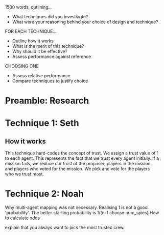 1500 words, outlining...
- What techniques did you investiagte?
- What were your reasoning behind your choice of design and technique?

FOR EACH TECHNIQUE...
- Outline how it works
- What is the merit of this technique?
- Why should it be effective?
- Assess performance against reference

CHOOSING ONE
- Assess relative performance
- Compare techniques to justify choice

# Preamble: Research


# Technique 1: Seth
## How it works
This technique hard-codes the concept of trust.
We assign a trust value of 1 to each agent. This represents the fact that we trust every agent initially.
If a mission fails, we reduce our trust of the proposer, players in the mission, and players who voted for the mission.
We pick and vote for the players who we trust most.

# Technique 2: Noah
Why multi-agent mapping was not necessary.
Realising 1 is not a good 'probability'. The better starting probability is 1/(n-1 choose num_spies)
How to calculate odds

explain that you always want to pick the most trusted crew. 